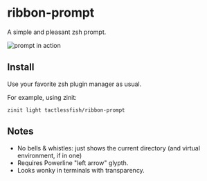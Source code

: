 # ribbon-prompt
A simple and pleasant zsh prompt.

![prompt in action](https://i.imgur.com/HCxb9pO.png)

## Install
Use your favorite zsh plugin manager as usual.

For example, using zinit:
```
zinit light tactlessfish/ribbon-prompt
```

## Notes
- No bells & whistles: just shows the current directory (and virtual environment, if in one)
- Requires Powerline "left arrow" glypth.
- Looks wonky in terminals with transparency.
